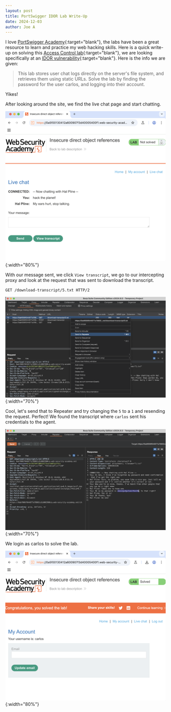 ```yaml
---
layout: post
title: PortSwigger IDOR Lab Write-Up
date: 2024-12-03
author: Joe A
---
```


I love [PortSwigger Academy](https://portswigger.net/web-security){:target="blank"}, the labs have been a great resource to learn and practice my web hacking skills. Here is a quick write-up on solving this [Access Control lab](https://portswigger.net/web-security/access-control/lab-insecure-direct-object-references){:target="blank"}, we are looking specifically at an [IDOR vulnerability](https://portswigger.net/web-security/access-control/idor){:target="blank"}. Here is the info we are given:

>This lab stores user chat logs directly on the server's file system, and retrieves them using static URLs.
Solve the lab by finding the password for the user carlos, and logging into their account.

Yikes! 

After looking around the site, we find the live chat page and start chatting. 

![IDOR](/assets/idor-00.png){:width="80%"}

With our message sent, we click `View transcript`, we go to our intercepting proxy and look at the request that was sent to download the transcript.
```
GET /download-transcript/5.txt HTTP/2
```
![IDOR](/assets/idor-01.png){:width="70%"}

Cool, let's send that to Repeater and try changing the `5` to a `1` and resending the request. Perfect! We found the transcript where `carlos` sent his credentials to the agent.

![IDOR](/assets/idor-02.png){:width="70%"}

We login as carlos to solve the lab.

![IDOR](/assets/idor-03.png){:width="80%"}



